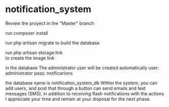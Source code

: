 # notification_system

Review the proyect in the "Master" branch

run composer install

run php artisan migrate
to build the database

run php artisan storage:link    
to create the image link

in the database The administrator user will be created automatically
user: administrator
pass: notificarions

the database name is notification_system_db
Within the system, you can add users, and post that through a button can send emails and text messages (SMS), in addition to receiving flash notifications with the actions
I appreciate your time and remain at your disposal for the next phase.
